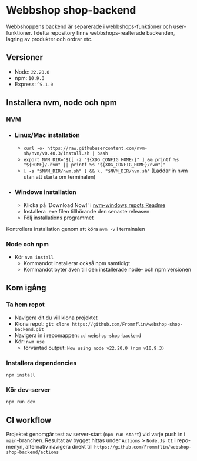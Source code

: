 # Webbshop shop-backend

Webbshoppens backend är separerade i webbshops-funktioner och user-funktioner. I detta repository finns webbshops-realterade backenden, lagring av produkter och ordrar etc.

## Versioner

- Node: `22.20.0`
- npm: `10.9.3`
- Express: `^5.1.0`

## Installera nvm, node och npm

### NVM

- ### Linux/Mac installation

  - `curl -o- https://raw.githubusercontent.com/nvm-sh/nvm/v0.40.3/install.sh | bash`
  - `export NVM_DIR="$([ -z "${XDG_CONFIG_HOME-}" ] && printf %s "${HOME}/.nvm" || printf %s "${XDG_CONFIG_HOME}/nvm")"`
  - `[ -s "$NVM_DIR/nvm.sh" ] && \. "$NVM_DIR/nvm.sh"` (Laddar in nvm utan att starta om terminalen)

- ### Windows installation
  - Klicka på 'Download Now!' i [nvm-windows repots Readme](https://github.com/coreybutler/nvm-windows#readme)
  - Installera .exe filen tillhörande den senaste releasen
  - Följ installations programmet

Kontrollera installation genom att köra `nvm -v` i terminalen

### Node och npm

- Kör `nvm install`
  - Kommandot installerar också npm samtidigt
  - Kommandot byter även till den installerade node- och npm versionen

## Kom igång

### Ta hem repot

- Navigera dit du vill klona projektet
- Klona repot: `git clone https://github.com/Frommflin/webshop-shop-backend.git`
- Navigera in i repomappen: `cd webshop-shop-backend`
- Kör: `nvm use`
  - förväntad output: `Now using node v22.20.0 (npm v10.9.3)`

### Installera dependencies

`npm install`

### Kör dev-server

`npm run dev`

## CI workflow

Projektet genomgår test av server-start (`npm run start`) vid varje push in i `main`-branchen. Resultat av bygget hittas under `Actions` > `Node.Js CI` i repo-menyn, alternativ navigera direkt till `https://github.com/Frommflin/webshop-shop-backend/actions`
